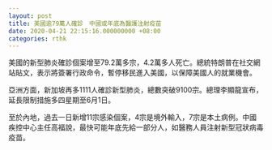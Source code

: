 ```yaml
---
layout: post
title: 美國逾79萬人確診　中國或年底為醫護注射疫苗
date: 2020-04-21 22:15:16.000000000 +08:00
categories: rthk
---
```


美國的新型肺炎確診個案增至79.2萬多宗，4.2萬多人死亡。總統特朗普在社交網站貼文，表示將簽署行政命令，暫停移民進入美國，以保障美國人的就業機會。

亞洲方面，新加坡再多1111人確診新型肺炎，總數突破9100宗。總理李顯龍宣布，延長限制措施多四星期至6月1日。

至於內地，過去一日新增11宗感染個案，4宗是境外輸入，7宗是本土病例。中國疾控中心主任高福說，最快可能年底先給一部分人，如醫務人員注射新型冠狀病毒疫苗。
